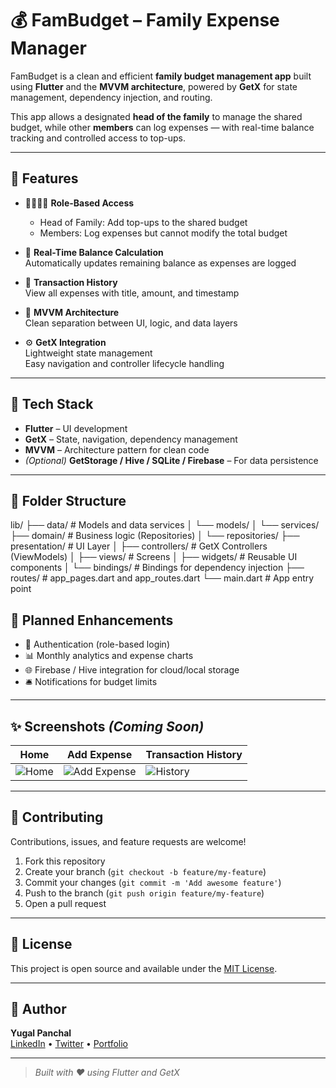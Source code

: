 # 💰 FamBudget – Family Expense Manager

FamBudget is a clean and efficient **family budget management app** built using **Flutter** and the **MVVM architecture**, powered by **GetX** for state management, dependency injection, and routing.

This app allows a designated **head of the family** to manage the shared budget, while other **members** can log expenses — with real-time balance tracking and controlled access to top-ups.

---

## 🚀 Features

- 👨‍👩‍👧‍👦 **Role-Based Access**  
  - Head of Family: Add top-ups to the shared budget  
  - Members: Log expenses but cannot modify the total budget

- 💸 **Real-Time Balance Calculation**  
  Automatically updates remaining balance as expenses are logged

- 🧾 **Transaction History**  
  View all expenses with title, amount, and timestamp

- 🧠 **MVVM Architecture**  
  Clean separation between UI, logic, and data layers

- ⚙️ **GetX Integration**  
  Lightweight state management  
  Easy navigation and controller lifecycle handling

---

## 🧱 Tech Stack

- **Flutter** – UI development  
- **GetX** – State, navigation, dependency management  
- **MVVM** – Architecture pattern for clean code  
- *(Optional)* **GetStorage / Hive / SQLite / Firebase** – For data persistence

---

## 📁 Folder Structure
lib/
├── data/ # Models and data services
│ └── models/
│ └── services/
├── domain/ # Business logic (Repositories)
│ └── repositories/
├── presentation/ # UI Layer
│ ├── controllers/ # GetX Controllers (ViewModels)
│ ├── views/ # Screens
│ ├── widgets/ # Reusable UI components
│ └── bindings/ # Bindings for dependency injection
├── routes/ # app_pages.dart and app_routes.dart
└── main.dart # App entry point

## 🧪 Planned Enhancements

- 🔐 Authentication (role-based login)  
- 📊 Monthly analytics and expense charts  
- 🌐 Firebase / Hive integration for cloud/local storage  
- 🛎️ Notifications for budget limits

---

## ✨ Screenshots *(Coming Soon)*

| Home | Add Expense | Transaction History |
| --- | --- | --- |
| ![Home](screenshots/home.png) | ![Add Expense](screenshots/add_expense.png) | ![History](screenshots/history.png) |

---

## 🤝 Contributing

Contributions, issues, and feature requests are welcome!

1. Fork this repository  
2. Create your branch (`git checkout -b feature/my-feature`)  
3. Commit your changes (`git commit -m 'Add awesome feature'`)  
4. Push to the branch (`git push origin feature/my-feature`)  
5. Open a pull request

---

## 📄 License

This project is open source and available under the [MIT License](LICENSE).

---

## 🧠 Author

**Yugal Panchal**  
[LinkedIn](https://www.linkedin.com/in/yugalpanchal/) • [Twitter](https://x.com/yugal_1005?t=Ez2CeVdWxsGMXit8z2zY_Q&s=08 ) • [Portfolio](https://yugal-panchal.vercel.app/#experience)

---

> _Built with ❤️ using Flutter and GetX_
